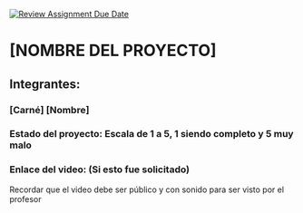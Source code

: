 [![Review Assignment Due Date](https://classroom.github.com/assets/deadline-readme-button-22041afd0340ce965d47ae6ef1cefeee28c7c493a6346c4f15d667ab976d596c.svg)](https://classroom.github.com/a/Rienb51X)
# [NOMBRE DEL PROYECTO]
## Integrantes:
### [Carné] [Nombre]

### Estado del proyecto: Escala de 1 a 5, 1 siendo completo y 5 muy malo
### Enlace del video: (Si esto fue solicitado)
Recordar que el video debe ser público y con sonido para ser visto por el profesor
